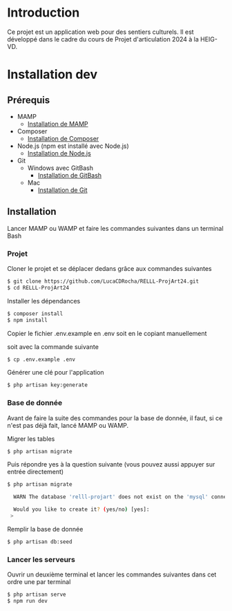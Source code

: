 # Introduction
Ce projet est un application web pour des sentiers culturels. Il est développé dans le cadre du cours de Projet d'articulation 2024 à la HEIG-VD.

# Installation dev

## Prérequis
- MAMP
  - [Installation de MAMP](https://www.mamp.info/en/downloads/)
- Composer
  - [Installation de Composer](https://getcomposer.org/download/)
- Node.js (npm est installé avec Node.js)
  - [Installation de Node.js](https://nodejs.org/en/download/prebuilt-installer/)
- Git
  - Windows avec GitBash
    - [Installation de GitBash](https://gitforwindows.org/)
  - Mac
    - [Installation de Git](https://git-scm.com/download/mac)

## Installation
Lancer MAMP ou WAMP et faire les commandes suivantes dans un terminal Bash

### Projet
Cloner le projet et se déplacer dedans grâce aux commandes suivantes
```bash
$ git clone https://github.com/LucaCDRocha/RELLL-ProjArt24.git
$ cd RELLL-ProjArt24
```

Installer les dépendances
```bash
$ composer install
$ npm install
```

Copier le fichier .env.example en .env soit en le copiant manuellement

soit avec la commande suivante
```bash
$ cp .env.example .env
```

Générer une clé pour l'application
```bash
$ php artisan key:generate
```

### Base de donnée
Avant de faire la suite des commandes pour la base de donnée, il faut, si ce n'est pas déjà fait, lancé MAMP ou WAMP.

Migrer les tables
```bash
$ php artisan migrate
```

Puis répondre yes à la question suivante (vous pouvez aussi appuyer sur entrée directement)
```bash
$ php artisan migrate

  WARN The database 'relll-projart' does not exist on the 'mysql' connection.

  Would you like to create it? (yes/no) [yes]:
 >
```

Remplir la base de donnée
```bash
$ php artisan db:seed
```

### Lancer les serveurs
Ouvrir un deuxième terminal et lancer les commandes suivantes dans cet ordre une par terminal
```bash
$ php artisan serve
$ npm run dev
```